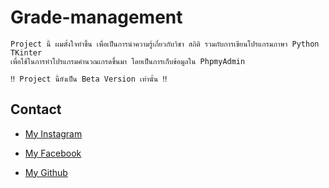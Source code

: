 # Grade-management
 

```
Project นี้ ผมตั้งใจทำขึ้น เพื่อเป็นการนำความรู้เกี่ยวกับวิชา สถิติ รวมกับการเขียนโปรแกรมภาษา Python TKinter 
เพื่อใช้ในการทำโปรแกรมคำนวณเกรดขึ้นมา โดยเป็นการเก็บข้อมูลใน PhpmyAdmin 
```

```
‼️ Project นี้ยังเป็น Beta Version เท่านั้น ‼️
```

## Contact

* [My Instagram](https://www.instagram.com/kittxn.______)

* [My Facebook](https://web.facebook.com/Thunder2004/)

* [My Github](https://github.com/lnwtxn)

